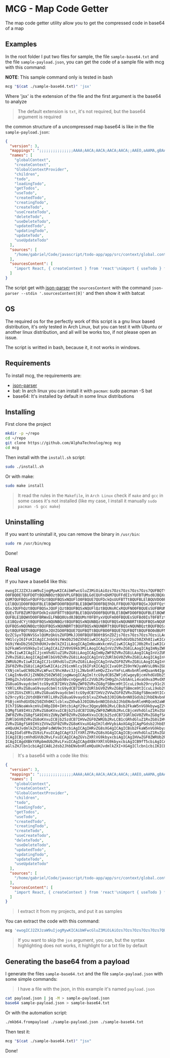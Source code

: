 # MCG - Map Code Getter

The map code getter utility allow you to get the compressed code
in base64 of a map

## Examples

In the root folder I put two files for sample, the file `sample-base64.txt`
and the file `sample-payload.json`, you can get the code of a sample file
with mcg with this command:

**NOTE**: This sample command only is tested in bash

```sh
mcg "$(cat ./sample-base64.txt)" 'jsx'
```

Where 'jsx' is the extension of the file and the first argument
is the base64 to analyze

> The default extension is `txt`, it's not required, but the base64 argument
is required

the common structure of a uncompressed map base64 is like in the file
`sample-payload.json`:

```json
{
  "version": 3,
  "mappings": ";;;;;;;;;;;;;;;AAAA;AACA;AACA;AACA;AACA;;AAEO,aAAMA,gBAAgBC;AAEtB,aAAMC,wBAAwB,CAAC;AAAA,EAAEC;AAAAA,MAAe;AAAA;AACrD,QAAM;AAAA,IAAEC;AAAAA,IAAMC;AAAAA,IAAaC;AAAAA,MAAaC;AACxC,QAAM;AAAA,IAAEC;AAAAA,IAAaC;AAAAA,IAAcC;AAAAA,MAAeC;AAClD,QAAM;AAAA,IAAEC;AAAAA,MAAeC;AACvB,QAAM;AAAA,IAAEC;AAAAA,IAAaC;AAAAA,IAAcC;AAAAA,MAAeC;AAElD,SACE,wBAAC,cAAc,UAAf;AAAA,IAAwB,OAAO;AAAA,MAC7Bb;AAAAA,MACAC;AAAAA,MACAC;AAAAA,MACAE;AAAAA,MACAC;AAAAA,MACAC;AAAAA,MACAE;AAAAA,MACAE;AAAAA,MACAC;AAAAA,MACAC;AAAAA;AAAAA,IAVF;AAAA;AAAA;AAAA;AAAA;AAAA;AAAA;GAPSd;UAC6BK,SACUI,eAC3BE,eAC2BI;AAAAA;KAJvCf;;;;;;;;;;;;;",
  "names": [
    "globalContext",
    "createContext",
    "GlobalContextProvider",
    "children",
    "todo",
    "loadingTodo",
    "getTodos",
    "useTodo",
    "createdTodo",
    "creatingTodo",
    "createTodo",
    "useCreateTodo",
    "deleteTodo",
    "useDeleteTodo",
    "updatedTodo",
    "updatingTodo",
    "updateTodo",
    "useUpdateTodo"
  ],
  "sources": [
    "/home/gabriel/Code/javascript/todo-app/app/src/context/global.context.jsx"
  ],
  "sourcesContent": [
    "import React, { createContext } from 'react'\nimport { useTodo } from '../hooks/use-todo.hook'\nimport { useCreateTodo } from '../hooks/use-create-todo.hook'\nimport { useDeleteTodo } from '../hooks/use-delete-todo.hook'\nimport { useUpdateTodo } from '../hooks/use-update-todo.hook'\n\nexport const globalContext = createContext()\n\nexport const GlobalContextProvider = ({ children }) => {\n  const { todo, loadingTodo, getTodos } = useTodo()\n  const { createdTodo, creatingTodo, createTodo } = useCreateTodo()\n  const { deleteTodo } = useDeleteTodo()\n  const { updatedTodo, updatingTodo, updateTodo } = useUpdateTodo()\n\n  return (\n    <globalContext.Provider value={{\n      todo,\n      loadingTodo,\n      getTodos,\n      createdTodo,\n      creatingTodo,\n      createTodo,\n      deleteTodo,\n      updatedTodo,\n      updatingTodo,\n      updateTodo,\n    }}>\n      {children}\n    </globalContext.Provider>\n  )\n}\n"
  ]
}
```

The script get with [json-parser](https://github.com/AlphaTechnolog/json-parser)
the `sourcesContent` with the command `json-parser --stdin '.sourcesContent[0]'`
and then show it with batcat

## OS

The required os for the perfectly work of this script is a gnu linux based
distribution, it's only tested in Arch Linux, but you can test it with
Ubuntu or another linux distribution, and all will be works too, if not
please open an issue.

The script is writted in bash, because it, it not works in windows.

## Requirements

To install mcg, the requirements are:

- [json-parser](https://github.com/AlphaTechnolog/json-parser)
- bat: In arch linux you can install it with `pacman`: sudo pacman -S bat
- base64: It's installed by default in some linux distributions

## Installing

First clone the project

```sh
mkdir -p ~/repo
cd ~/repo
git clone https://github.com/AlphaTechnolog/mcg mcg
cd mcg
```

Then install with the `install.sh` script:

```sh
sudo ./install.sh
```

Or with make:

```sh
sudo make install
```

> It read the rules in the `Makefile`, in `Arch Linux` check if `make` and `gcc` in some cases it's not installed (like my case, I install it manually `sudo pacman -S gcc make`)

## Uninstalling

If you want to uninstall it, you can remove the binary in `/usr/bin`:

```sh
sudo rm /usr/bin/mcg
```

Done!

## Real usage

If you have a base64 like this:

```
ewogICJ2ZXJzaW9uIjogMywKICAibWFwcGluZ3MiOiAiOzs7Ozs7Ozs7Ozs7Ozs7QUFBQTtBQUNB
O0FBQ0E7QUFDQTtBQUNBOztBQUVPLGFBQU1BLGdCQUFnQkM7QUFFdEIsYUFBTUMsd0JBQXdCLENB
QUM7QUFBQSxFQUFFQztBQUFBQSxNQUFlO0FBQUE7QUFDckQsUUFBTTtBQUFBLElBQUVDO0FBQUFB
LElBQU1DO0FBQUFBLElBQWFDO0FBQUFBLE1BQWFDO0FBQ3hDLFFBQU07QUFBQSxJQUFFQztBQUFB
QSxJQUFhQztBQUFBQSxJQUFjQztBQUFBQSxNQUFlQztBQUNsRCxRQUFNO0FBQUEsSUFBRUM7QUFB
QUEsTUFBZUM7QUFDdkIsUUFBTTtBQUFBLElBQUVDO0FBQUFBLElBQWFDO0FBQUFBLElBQWNDO0FB
QUFBLE1BQWVDO0FBRWxELFNBQ0Usd0JBQUMsY0FBYyxVQUFmO0FBQUEsSUFBd0IsT0FBTztBQUFB
LE1BQzdCYjtBQUFBQSxNQUNBQztBQUFBQSxNQUNBQztBQUFBQSxNQUNBRTtBQUFBQSxNQUNBQztB
QUFBQSxNQUNBQztBQUFBQSxNQUNBRTtBQUFBQSxNQUNBRTtBQUFBQSxNQUNBQztBQUFBQSxNQUNB
QztBQUFBQTtBQUFBQSxJQVZGO0FBQUE7QUFBQTtBQUFBO0FBQUE7QUFBQTtBQUFBO0dBUFNkO1VB
QzZCSyxTQUNVSSxlQUMzQkUsZUFDMkJJO0FBQUFBO0tBSnZDZjs7Ozs7Ozs7Ozs7OzsiLAogICJu
YW1lcyI6IFsKICAgICJnbG9iYWxDb250ZXh0IiwKICAgICJjcmVhdGVDb250ZXh0IiwKICAgICJH
bG9iYWxDb250ZXh0UHJvdmlkZXIiLAogICAgImNoaWxkcmVuIiwKICAgICJ0b2RvIiwKICAgICJs
b2FkaW5nVG9kbyIsCiAgICAiZ2V0VG9kb3MiLAogICAgInVzZVRvZG8iLAogICAgImNyZWF0ZWRU
b2RvIiwKICAgICJjcmVhdGluZ1RvZG8iLAogICAgImNyZWF0ZVRvZG8iLAogICAgInVzZUNyZWF0
ZVRvZG8iLAogICAgImRlbGV0ZVRvZG8iLAogICAgInVzZURlbGV0ZVRvZG8iLAogICAgInVwZGF0
ZWRUb2RvIiwKICAgICJ1cGRhdGluZ1RvZG8iLAogICAgInVwZGF0ZVRvZG8iLAogICAgInVzZVVw
ZGF0ZVRvZG8iCiAgXSwKICAic291cmNlcyI6IFsKICAgICIvaG9tZS9nYWJyaWVsL0NvZGUvamF2
YXNjcmlwdC90b2RvLWFwcC9hcHAvc3JjL2NvbnRleHQvZ2xvYmFsLmNvbnRleHQuanN4IgogIF0s
CiAgInNvdXJjZXNDb250ZW50IjogWwogICAgImltcG9ydCBSZWFjdCwgeyBjcmVhdGVDb250ZXh0
IH0gZnJvbSAncmVhY3QnXG5pbXBvcnQgeyB1c2VUb2RvIH0gZnJvbSAnLi4vaG9va3MvdXNlLXRv
ZG8uaG9vaydcbmltcG9ydCB7IHVzZUNyZWF0ZVRvZG8gfSBmcm9tICcuLi9ob29rcy91c2UtY3Jl
YXRlLXRvZG8uaG9vaydcbmltcG9ydCB7IHVzZURlbGV0ZVRvZG8gfSBmcm9tICcuLi9ob29rcy91
c2UtZGVsZXRlLXRvZG8uaG9vaydcbmltcG9ydCB7IHVzZVVwZGF0ZVRvZG8gfSBmcm9tICcuLi9o
b29rcy91c2UtdXBkYXRlLXRvZG8uaG9vaydcblxuZXhwb3J0IGNvbnN0IGdsb2JhbENvbnRleHQg
PSBjcmVhdGVDb250ZXh0KClcblxuZXhwb3J0IGNvbnN0IEdsb2JhbENvbnRleHRQcm92aWRlciA9
ICh7IGNoaWxkcmVuIH0pID0+IHtcbiAgY29uc3QgeyB0b2RvLCBsb2FkaW5nVG9kbywgZ2V0VG9k
b3MgfSA9IHVzZVRvZG8oKVxuICBjb25zdCB7IGNyZWF0ZWRUb2RvLCBjcmVhdGluZ1RvZG8sIGNy
ZWF0ZVRvZG8gfSA9IHVzZUNyZWF0ZVRvZG8oKVxuICBjb25zdCB7IGRlbGV0ZVRvZG8gfSA9IHVz
ZURlbGV0ZVRvZG8oKVxuICBjb25zdCB7IHVwZGF0ZWRUb2RvLCB1cGRhdGluZ1RvZG8sIHVwZGF0
ZVRvZG8gfSA9IHVzZVVwZGF0ZVRvZG8oKVxuXG4gIHJldHVybiAoXG4gICAgPGdsb2JhbENvbnRl
eHQuUHJvdmlkZXIgdmFsdWU9e3tcbiAgICAgIHRvZG8sXG4gICAgICBsb2FkaW5nVG9kbyxcbiAg
ICAgIGdldFRvZG9zLFxuICAgICAgY3JlYXRlZFRvZG8sXG4gICAgICBjcmVhdGluZ1RvZG8sXG4g
ICAgICBjcmVhdGVUb2RvLFxuICAgICAgZGVsZXRlVG9kbyxcbiAgICAgIHVwZGF0ZWRUb2RvLFxu
ICAgICAgdXBkYXRpbmdUb2RvLFxuICAgICAgdXBkYXRlVG9kbyxcbiAgICB9fT5cbiAgICAgIHtj
aGlsZHJlbn1cbiAgICA8L2dsb2JhbENvbnRleHQuUHJvdmlkZXI+XG4gIClcbn1cbiIKICBdCn0K
```

> It's a base64 with a code like this:

```json
{
  "version": 3,
  "mappings": ";;;;;;;;;;;;;;;AAAA;AACA;AACA;AACA;AACA;;AAEO,aAAMA,gBAAgBC;AAEtB,aAAMC,wBAAwB,CAAC;AAAA,EAAEC;AAAAA,MAAe;AAAA;AACrD,QAAM;AAAA,IAAEC;AAAAA,IAAMC;AAAAA,IAAaC;AAAAA,MAAaC;AACxC,QAAM;AAAA,IAAEC;AAAAA,IAAaC;AAAAA,IAAcC;AAAAA,MAAeC;AAClD,QAAM;AAAA,IAAEC;AAAAA,MAAeC;AACvB,QAAM;AAAA,IAAEC;AAAAA,IAAaC;AAAAA,IAAcC;AAAAA,MAAeC;AAElD,SACE,wBAAC,cAAc,UAAf;AAAA,IAAwB,OAAO;AAAA,MAC7Bb;AAAAA,MACAC;AAAAA,MACAC;AAAAA,MACAE;AAAAA,MACAC;AAAAA,MACAC;AAAAA,MACAE;AAAAA,MACAE;AAAAA,MACAC;AAAAA,MACAC;AAAAA;AAAAA,IAVF;AAAA;AAAA;AAAA;AAAA;AAAA;AAAA;GAPSd;UAC6BK,SACUI,eAC3BE,eAC2BI;AAAAA;KAJvCf;;;;;;;;;;;;;",
  "names": [
    "globalContext",
    "createContext",
    "GlobalContextProvider",
    "children",
    "todo",
    "loadingTodo",
    "getTodos",
    "useTodo",
    "createdTodo",
    "creatingTodo",
    "createTodo",
    "useCreateTodo",
    "deleteTodo",
    "useDeleteTodo",
    "updatedTodo",
    "updatingTodo",
    "updateTodo",
    "useUpdateTodo"
  ],
  "sources": [
    "/home/gabriel/Code/javascript/todo-app/app/src/context/global.context.jsx"
  ],
  "sourcesContent": [
    "import React, { createContext } from 'react'\nimport { useTodo } from '../hooks/use-todo.hook'\nimport { useCreateTodo } from '../hooks/use-create-todo.hook'\nimport { useDeleteTodo } from '../hooks/use-delete-todo.hook'\nimport { useUpdateTodo } from '../hooks/use-update-todo.hook'\n\nexport const globalContext = createContext()\n\nexport const GlobalContextProvider = ({ children }) => {\n  const { todo, loadingTodo, getTodos } = useTodo()\n  const { createdTodo, creatingTodo, createTodo } = useCreateTodo()\n  const { deleteTodo } = useDeleteTodo()\n  const { updatedTodo, updatingTodo, updateTodo } = useUpdateTodo()\n\n  return (\n    <globalContext.Provider value={{\n      todo,\n      loadingTodo,\n      getTodos,\n      createdTodo,\n      creatingTodo,\n      createTodo,\n      deleteTodo,\n      updatedTodo,\n      updatingTodo,\n      updateTodo,\n    }}>\n      {children}\n    </globalContext.Provider>\n  )\n}\n"
  ]
}
```

> I extract it from my projects, and put it as samples

You can extract the code with this command:

```sh
mcg 'ewogICJ2ZXJzaW9uIjogMywKICAibWFwcGluZ3MiOiAiOzs7Ozs7Ozs7Ozs7Ozs7QUFBQTtBQUNB O0FBQ0E7QUFDQTtBQUNBOztBQUVPLGFBQU1BLGdCQUFnQkM7QUFFdEIsYUFBTUMsd0JBQXdCLENB QUM7QUFBQSxFQUFFQztBQUFBQSxNQUFlO0FBQUE7QUFDckQsUUFBTTtBQUFBLElBQUVDO0FBQUFB LElBQU1DO0FBQUFBLElBQWFDO0FBQUFBLE1BQWFDO0FBQ3hDLFFBQU07QUFBQSxJQUFFQztBQUFB QSxJQUFhQztBQUFBQSxJQUFjQztBQUFBQSxNQUFlQztBQUNsRCxRQUFNO0FBQUEsSUFBRUM7QUFB QUEsTUFBZUM7QUFDdkIsUUFBTTtBQUFBLElBQUVDO0FBQUFBLElBQWFDO0FBQUFBLElBQWNDO0FB QUFBLE1BQWVDO0FBRWxELFNBQ0Usd0JBQUMsY0FBYyxVQUFmO0FBQUEsSUFBd0IsT0FBTztBQUFB LE1BQzdCYjtBQUFBQSxNQUNBQztBQUFBQSxNQUNBQztBQUFBQSxNQUNBRTtBQUFBQSxNQUNBQztB QUFBQSxNQUNBQztBQUFBQSxNQUNBRTtBQUFBQSxNQUNBRTtBQUFBQSxNQUNBQztBQUFBQSxNQUNB QztBQUFBQTtBQUFBQSxJQVZGO0FBQUE7QUFBQTtBQUFBO0FBQUE7QUFBQTtBQUFBO0dBUFNkO1VB QzZCSyxTQUNVSSxlQUMzQkUsZUFDMkJJO0FBQUFBO0tBSnZDZjs7Ozs7Ozs7Ozs7OzsiLAogICJu YW1lcyI6IFsKICAgICJnbG9iYWxDb250ZXh0IiwKICAgICJjcmVhdGVDb250ZXh0IiwKICAgICJH bG9iYWxDb250ZXh0UHJvdmlkZXIiLAogICAgImNoaWxkcmVuIiwKICAgICJ0b2RvIiwKICAgICJs b2FkaW5nVG9kbyIsCiAgICAiZ2V0VG9kb3MiLAogICAgInVzZVRvZG8iLAogICAgImNyZWF0ZWRU b2RvIiwKICAgICJjcmVhdGluZ1RvZG8iLAogICAgImNyZWF0ZVRvZG8iLAogICAgInVzZUNyZWF0 ZVRvZG8iLAogICAgImRlbGV0ZVRvZG8iLAogICAgInVzZURlbGV0ZVRvZG8iLAogICAgInVwZGF0 ZWRUb2RvIiwKICAgICJ1cGRhdGluZ1RvZG8iLAogICAgInVwZGF0ZVRvZG8iLAogICAgInVzZVVw ZGF0ZVRvZG8iCiAgXSwKICAic291cmNlcyI6IFsKICAgICIvaG9tZS9nYWJyaWVsL0NvZGUvamF2 YXNjcmlwdC90b2RvLWFwcC9hcHAvc3JjL2NvbnRleHQvZ2xvYmFsLmNvbnRleHQuanN4IgogIF0s CiAgInNvdXJjZXNDb250ZW50IjogWwogICAgImltcG9ydCBSZWFjdCwgeyBjcmVhdGVDb250ZXh0 IH0gZnJvbSAncmVhY3QnXG5pbXBvcnQgeyB1c2VUb2RvIH0gZnJvbSAnLi4vaG9va3MvdXNlLXRv ZG8uaG9vaydcbmltcG9ydCB7IHVzZUNyZWF0ZVRvZG8gfSBmcm9tICcuLi9ob29rcy91c2UtY3Jl YXRlLXRvZG8uaG9vaydcbmltcG9ydCB7IHVzZURlbGV0ZVRvZG8gfSBmcm9tICcuLi9ob29rcy91 c2UtZGVsZXRlLXRvZG8uaG9vaydcbmltcG9ydCB7IHVzZVVwZGF0ZVRvZG8gfSBmcm9tICcuLi9o b29rcy91c2UtdXBkYXRlLXRvZG8uaG9vaydcblxuZXhwb3J0IGNvbnN0IGdsb2JhbENvbnRleHQg PSBjcmVhdGVDb250ZXh0KClcblxuZXhwb3J0IGNvbnN0IEdsb2JhbENvbnRleHRQcm92aWRlciA9 ICh7IGNoaWxkcmVuIH0pID0+IHtcbiAgY29uc3QgeyB0b2RvLCBsb2FkaW5nVG9kbywgZ2V0VG9k b3MgfSA9IHVzZVRvZG8oKVxuICBjb25zdCB7IGNyZWF0ZWRUb2RvLCBjcmVhdGluZ1RvZG8sIGNy ZWF0ZVRvZG8gfSA9IHVzZUNyZWF0ZVRvZG8oKVxuICBjb25zdCB7IGRlbGV0ZVRvZG8gfSA9IHVz ZURlbGV0ZVRvZG8oKVxuICBjb25zdCB7IHVwZGF0ZWRUb2RvLCB1cGRhdGluZ1RvZG8sIHVwZGF0 ZVRvZG8gfSA9IHVzZVVwZGF0ZVRvZG8oKVxuXG4gIHJldHVybiAoXG4gICAgPGdsb2JhbENvbnRl eHQuUHJvdmlkZXIgdmFsdWU9e3tcbiAgICAgIHRvZG8sXG4gICAgICBsb2FkaW5nVG9kbyxcbiAg ICAgIGdldFRvZG9zLFxuICAgICAgY3JlYXRlZFRvZG8sXG4gICAgICBjcmVhdGluZ1RvZG8sXG4g ICAgICBjcmVhdGVUb2RvLFxuICAgICAgZGVsZXRlVG9kbyxcbiAgICAgIHVwZGF0ZWRUb2RvLFxu ICAgICAgdXBkYXRpbmdUb2RvLFxuICAgICAgdXBkYXRlVG9kbyxcbiAgICB9fT5cbiAgICAgIHtj aGlsZHJlbn1cbiAgICA8L2dsb2JhbENvbnRleHQuUHJvdmlkZXI+XG4gIClcbn1cbiIKICBdCn0K' 'jsx'
```

> If you want to skip the `jsx` argument, you can, but the syntax highlighting does not works, it highlight for a txt file by default

## Generating the base64 from a payload

I generate the files `sample-base64.txt` and the file `sample-payload.json`
with some simple commands:

> I have a file with the json, in this example it's named `payload.json`

```sh
cat payload.json | jq -M > sample-payload.json
base64 sample-payload.json > sample-base64.txt
```

Or with the automation script:

```sh
./mkb64.frompayload ./sample-payload.json ./sample-base64.txt
```

Then test it:

```sh
mcg "$(cat ./sample-base64.txt)" "jsx"
```

Done!
